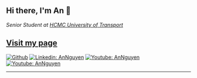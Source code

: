 ## Hi there, I'm An 👋
*Senior Student at [HCMC University of Transport](https://ut.edu.vn/en/)*

## [Visit my page](https://anthng.github.io)

[![Github](https://img.shields.io/badge/-Github-181717?style=flat-square&logo=GitHub&logoColor=white)](https://github.com/anthng) [![Linkedin: AnNguyen](https://img.shields.io/badge/-anthng-blue?style=flat-square&logo=Linkedin&logoColor=white&link=https://www.linkedin.com/in/anthng/)](https://www.linkedin.com/in/anthng/) [![Youtube: AnNguyen](https://img.shields.io/static/v1?label=anthng&message=youtube&color=critical)](https://www.youtube.com/channel/UCtsWad9VKFdDjVP1o3xfVSQ) [![Youtube: AnNguyen](https://img.shields.io/static/v1?label=anthng&message=personal&color=green)](https://anthng.github.io/)

<!--![Top Langs](https://github-readme-stats.vercel.app/api/top-langs/?username=anthng&langs_count=5&layout=compact&hide=html,css,jupyter%20notebook)
![Anthng's github stats](https://github-readme-stats.vercel.app/api?username=anthng&show_icons=true&hide_border=true)-->
<!--![Top Langs](https://github-readme-stats.vercel.app/api/top-langs/?username=anthng&hide=PHP,jupyter%20notebook,html,css,javascript)-->
<!--[![Visitors](https://visitor-badge.glitch.me/badge?page_id=anthng.visitor-badge)](https://github.com/anthng)-->
----
